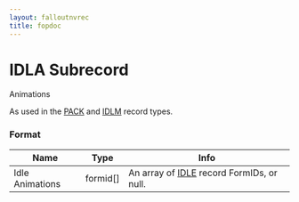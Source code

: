 ```yaml
---
layout: falloutnvrec
title: fopdoc
---
```

IDLA Subrecord
==============

Animations

As used in the [PACK](../PACK.html) and [IDLM](../IDLM.html) record types.

### Format

Name | Type | Info
-----|------|-----
Idle Animations | formid[] | An array of [IDLE](IDLE.html) record FormIDs, or null.
